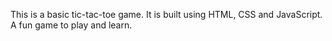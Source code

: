 This is a basic tic-tac-toe game. It is built using HTML, CSS and JavaScript.
A fun game to play and learn.
